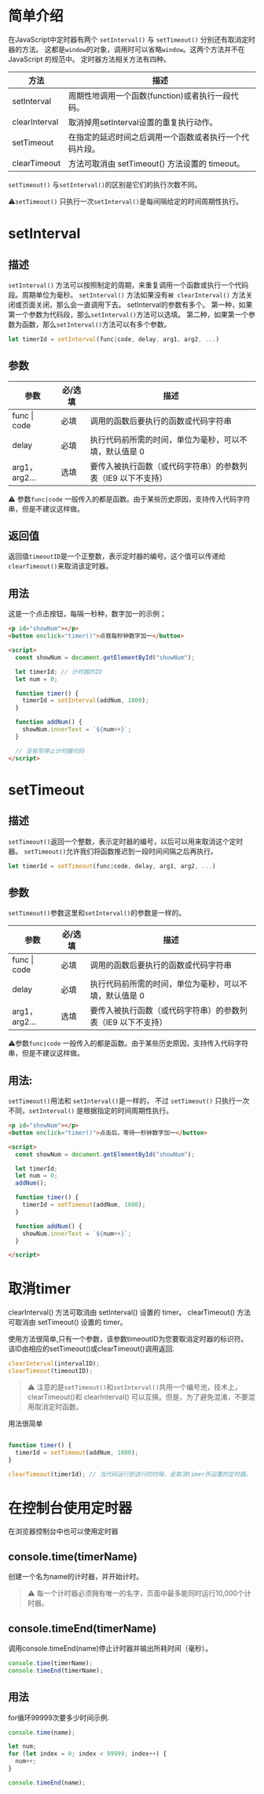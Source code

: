 # 简单介绍
在JavaScript中定时器有两个 `setInterval()` 与 `setTimeout()` 分别还有取消定时器的方法。
这都是`window`的对象，调用时可以省略`window`。这两个方法并不在 JavaScript 的规范中。
定时器方法相关方法有四种。

| **方法** | **描述** |
| --- | --- |
| setInterval | 周期性地调用一个函数(function)或者执行一段代码。 |
| clearInterval | 取消掉用setInterval设置的重复执行动作。 |
| setTimeout | 在指定的延迟时间之后调用一个函数或者执行一个代码片段。 |
| clearTimeout | 方法可取消由 setTimeout() 方法设置的 timeout。 |

`setTimeout()` 与`setInterval()`的区别是它们的执行次数不同。

⚠️`setTimeout()` 只执行一次`setInterval()`是每间隔给定的时间周期性执行。


# setInterval
## 描述
`setInterval()` 方法可以按照制定的周期，来重复调用一个函数或执行一个代码段。周期单位为毫秒。
`setInterval()` 方法如果没有`被 clearInterval()` 方法关闭或页面关闭，那么会一直调用下去。
setInterval的参数有多个。
第一种，如果第一个参数为代码段，那么`setInterval()`方法可以选填。
第二种，如果第一个参数为函数，那么`setInterval()`方法可以有多个参数。
```javascript
let timerId = setInterval(func|code, delay, arg1, arg2, ...)
```
## 参数
| 参数 | 必/选填 | 描述 |
| --- | --- | --- |
| func \| code | 必填 | 调用的函数后要执行的函数或代码字符串 |
| delay | 必填 | 执行代码前所需的时间，单位为毫秒，可以不填，默认值是 0 |
| arg1，arg2… | 选填 | 要传入被执行函数（或代码字符串）的参数列表（IE9 以下不支持） |

⚠️ 参数`func|code` 一般传入的都是函数。由于某些历史原因，支持传入代码字符串，但是不建议这样做。
## 返回值
返回值`timeoutID`是一个正整数，表示定时器的编号。这个值可以传递给`clearTimeout()`来取消该定时器。
## 用法
这是一个点击按钮，每隔一秒种，数字加一的示例；
```html
<p id="showNum"></p>
<button onclick="timer()">点我每秒钟数字加一</button>

<script>
  const showNum = document.getElementById("showNum");

  let timerId; // 计时器的ID
  let num = 0;

  function timer() {
    timerId = setInterval(addNum, 1000);
  }

  function addNum() {
    showNum.innerText = `${num++}`;
  }

  // 没有写停止计时器代码
</script>
```
# setTimeout
## 描述
`setTimeout()`返回一个整数，表示定时器的编号，以后可以用来取消这个定时器。
`setTimeout()`允许我们将函数推迟到一段时间间隔之后再执行。
```javascript
let timerId = setTimeout(func|code, delay, arg1, arg2, ...)
```
## 参数
`setTimeout()`参数这里和`setInterval()`的参数是一样的。

| 参数 | 必/选填 | 描述 |
| --- | --- | --- |
| func \| code | 必填 | 调用的函数后要执行的函数或代码字符串 |
| delay | 必填 | 执行代码前所需的时间，单位为毫秒，可以不填，默认值是 0 |
| arg1，arg2… | 选填 | 要传入被执行函数（或代码字符串）的参数列表（IE9 以下不支持） |

⚠️参数`func|code` 一般传入的都是函数。由于某些历史原因，支持传入代码字符串，但是不建议这样做。


## 用法:
`setTimeout()`用法和 `setInterval()`是一样的，
不过 `setTimeout()` 只执行一次不同，`setInterval()` 是根据指定的时间周期性执行。
```html
<p id="showNum"></p>
<button onclick="timer()">点击后，等待一秒钟数字加一</button>

<script>
  const showNum = document.getElementById("showNum");

  let timerId;
  let num = 0;
  addNum();

  function timer() {
    timerId = setTimeout(addNum, 1000);
  }

  function addNum() {
    showNum.innerText = `${num++}`;
  }

</script>
```


# 取消timer
clearInterval() 方法可取消由 setInterval() 设置的 timer。
clearTimeout() 方法可取消由 setTimeout() 设置的 timer。

使用方法很简单,只有一个参数，该参数timeoutID为您要取消定时器的标识符。
该ID由相应的setTimeout()或clearTimeout()调用返回.
```javascript
clearInterval(intervalID);
clearTimeout(timeoutID);
```
> ⚠️ 注意的是`setTimeout()`和`setInterval()`共用一个编号池，技术上，clearTimeout()和 clearInterval() 可以互换。但是，为了避免混淆，不要混用取消定时函数。

用法很简单
```javascript

function timer() {
  timerId = setTimeout(addNum, 1000);
}

clearTimeout(timerId); // 当代码运行到这行的时候，会取消timer所设置的定时器。
```
# 在控制台使用定时器
在浏览器控制台中也可以使用定时器
## console.time(timerName)
创建一个名为name的计时器，并开始计时。
> ⚠️ 每一个计时器必须拥有唯一的名字，页面中最多能同时运行10,000个计时器。

## console.timeEnd(timerName)
调用console.timeEnd(name)停止计时器并输出所耗时间（毫秒）。
```javascript
console.time(timerName);
console.timeEnd(timerName);
```
## 用法
for循环99999次要多少时间示例.
```javascript
console.time(name);

let num;
for (let index = 0; index < 99999; index++) {
  num++;
}

console.timeEnd(name);
```